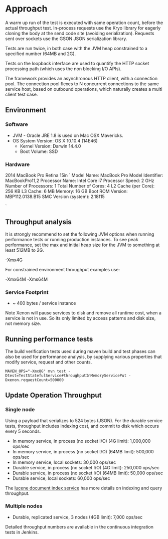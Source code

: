 # Approach
A warm up run of the test is executed with same operation count, before the actual throughput test. 
In-process requests use the Kryo library for eagerly cloning the body at the send code site (avoiding serialization). Requests sent over sockets use the GSON JSON serialization library. 

Tests are run twice, in both case with the JVM heap constrained to a specified number (64MB and 2G).

Tests on the loopback interface are used to quantify the HTTP socket processing path (which uses the non blocking I/O APIs).

The framework provides an asynchronous HTTP client, with a connection pool. The connection pool flexes to N concurrent connections to the same service host, based on outbound operations, which naturally creates a multi client test case.

## Environment
### Software

* JVM - Oracle JRE 1.8 is used on Mac OSX Mavericks.
* OS System Version:	OS X 10.10.4 (14E46)
  *  Kernel Version:	Darwin 14.4.0
  *  Boot Volume:	SSD

### Hardware
2014 MacBook Pro Retina 15in
`
  Model Name:	MacBook Pro
  Model Identifier:	MacBookPro11,2
  Processor Name:	Intel Core i7
  Processor Speed:	2 GHz
  Number of Processors:	1
  Total Number of Cores:	4
  L2 Cache (per Core):	256 KB
  L3 Cache:	6 MB
  Memory:	16 GB
  Boot ROM Version:	MBP112.0138.B15
  SMC Version (system):	2.18f15
 
`

## Throughput analysis
It is strongly recommend to set the following JVM options when running performance tests or running production instances. To see peak performance, set the max and initial heap size for the JVM to something at least 512MB to 2G.

-Xmx4G

For constrained environment throughput examples use:

-Xmx64M
-Xms64M

### Service Footprint
 * ~ 400 bytes / service instance

Note Xenon will pause services to disk and remove all runtime cost, when a service is not in use. So its only limited by access patterns and disk size, not memory size.

## Running performance tests

The build verification tests used during maven build and test phases can also be used for performance analysis, by supplying various properties that modify service, request and other counts.

`
MAVEN_OPS="-Xmx8G" mvn test -Dtest=TestStatefulService#throughputInMemoryServicePut -Dxenon.requestCount=500000
`
## Update Operation Throughput

### Single node
Using a payload that serializes to 524 bytes (JSON). For the durable service tests, throughput includes indexing cost, and commit to disk which occurs every 5 seconds.

 * In memory service, in process (no socket I/O) (4G limit): 1,000,000 ops/sec
 * In memory service, in process (no socket I/O) (64MB limit): 500,000 ops/sec
 * In memory service, local sockets: 30,000 ops/sec
 * Durable service, in process (no socket I/O) (4G limit): 250,000 ops/sec
 * Durable service, in process (no socket I/O) (64MB limit): 50,000 ops/sec
 * Durable service, local sockets: 60,000 ops/sec

The [lucene document index service](./luceneDocumentIndexService#performance) has more details on indexing and query throughput.

### Multiple nodes
 * Durable, replicated service, 3 nodes (4GB limit): 7,000 ops/sec

Detailed throughput numbers are available in the continuous integration tests in Jenkins.